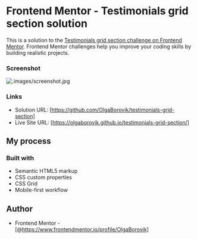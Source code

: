 # Frontend Mentor - Testimonials grid section solution

This is a solution to the [Testimonials grid section challenge on Frontend Mentor](https://www.frontendmentor.io/challenges/testimonials-grid-section-Nnw6J7Un7). Frontend Mentor challenges help you improve your coding skills by building realistic projects. 

### Screenshot

![.images/screenshot.jpg](.images/screenshot.jpg)


### Links

- Solution URL: [https://github.com/OlgaBorovik/testimonials-grid-section]
- Live Site URL: [https://olgaborovik.github.io/testimonials-grid-section/]

## My process

### Built with

- Semantic HTML5 markup
- CSS custom properties
- CSS Grid
- Mobile-first workflow


## Author

- Frontend Mentor - [@https://www.frontendmentor.io/profile/OlgaBorovik]


